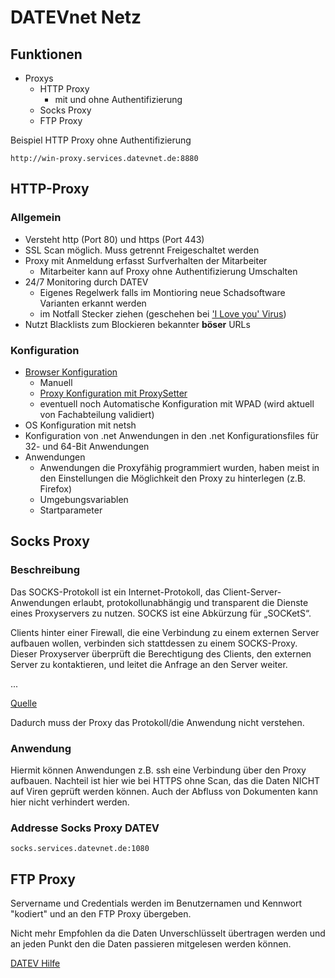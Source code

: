 # DATEVnet Netz

## Funktionen

- Proxys
  - HTTP Proxy 
    - mit und ohne Authentifizierung
  - Socks Proxy
  - FTP Proxy

Beispiel HTTP Proxy ohne Authentifizierung

```
http://win-proxy.services.datevnet.de:8880
```


## HTTP-Proxy

### Allgemein

- Versteht http (Port 80) und https (Port 443)
- SSL Scan möglich. Muss getrennt Freigeschaltet werden
- Proxy mit Anmeldung erfasst Surfverhalten der Mitarbeiter
  - Mitarbeiter kann auf Proxy ohne Authentifizierung Umschalten
- 24/7 Monitoring durch DATEV
  - Eigenes Regelwerk falls im Montioring neue Schadsoftware Varianten erkannt werden
  - im Notfall Stecker ziehen (geschehen bei ['I Love you' Virus](https://en.wikipedia.org/wiki/ILOVEYOU))
- Nutzt Blacklists zum Blockieren bekannter **böser** URLs

### Konfiguration

- [Browser Konfiguration](https://apps.datev.de/help-center/documents/0904080)
  - Manuell
  - [Proxy Konfiguration mit ProxySetter](https://www.datev.de/web/de/service-und-support/software-bereitstellung/download-bereich/it-loesungen-und-security/datevnet-proxyeinstellungen/)
  - eventuell noch Automatische Konfiguration mit WPAD (wird aktuell von Fachabteilung validiert)
- OS Konfiguration mit netsh
- Konfiguration von .net Anwendungen in den .net Konfigurationsfiles für 32- und 64-Bit Anwendungen
- Anwendungen
  - Anwendungen die Proxyfähig programmiert wurden, haben meist in den Einstellungen die Möglichkeit den Proxy zu hinterlegen (z.B. Firefox)
  - Umgebungsvariablen
  - Startparameter


## Socks Proxy

### Beschreibung

Das SOCKS-Protokoll ist ein Internet-Protokoll, das Client-Server-Anwendungen erlaubt, protokollunabhängig und transparent die Dienste eines Proxyservers zu nutzen. SOCKS ist eine Abkürzung für „SOCKetS“.

Clients hinter einer Firewall, die eine Verbindung zu einem externen Server aufbauen wollen, verbinden sich stattdessen zu einem SOCKS-Proxy. Dieser Proxyserver überprüft die Berechtigung des Clients, den externen Server zu kontaktieren, und leitet die Anfrage an den Server weiter.

...

[Quelle](https://de.wikipedia.org/wiki/SOCKS)

Dadurch muss der Proxy das Protokoll/die Anwendung nicht verstehen. 

### Anwendung

Hiermit können Anwendungen z.B. ssh eine Verbindung über den Proxy aufbauen. Nachteil ist hier wie bei HTTPS ohne Scan, das die Daten NICHT auf Viren geprüft werden können. Auch der Abfluss von Dokumenten kann hier nicht verhindert werden.

### Addresse Socks Proxy DATEV

```
socks.services.datevnet.de:1080
```

## FTP Proxy

Servername und Credentials werden im Benutzernamen und Kennwort "kodiert" und an den FTP Proxy übergeben.

Nicht mehr Empfohlen da die Daten Unverschlüsselt übertragen werden und an jeden Punkt den die Daten passieren mitgelesen werden können.

[DATEV Hilfe](https://apps.datev.de/help-center/documents/0903258)